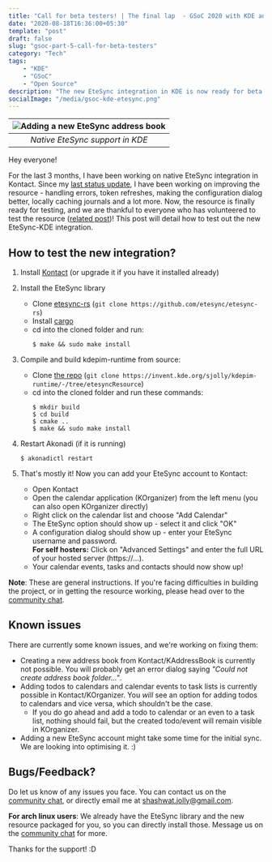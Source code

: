```yaml
---
title: "Call for beta testers! | The final lap  - GSoC 2020 with KDE and EteSync [Part 5]"
date: "2020-08-18T16:36:00+05:30"
template: "post"
draft: false
slug: "gsoc-part-5-call-for-beta-testers"
category: "Tech"
tags:
    - "KDE"
    - "GSoC"
    - "Open Source"
description: "The new EteSync integration in KDE is now ready for beta testing!"
socialImage: "/media/gsoc-kde-etesync.png"
---
```


| ![Adding a new EteSync address book](/media/EteSync-resource-visible-logo.png) |
| :----------------------------------------------------------------------------: |
|                        _Native EteSync support in KDE_                         |

Hey everyone!

For the last 3 months, I have been working on native EteSync integration in Kontact. Since my [last status update](https://www.thejollyblog.tech/posts/KDE/gsoc-part-4-adding-etesync-calendars-tasks), I have been working on improving the resource - handling errors, token refreshes, making the configuration dialog better, locally caching journals and a lot more. Now, the resource is finally ready for testing, and we are thankful to everyone who has volunteered to test the resource ([related post](https://blog.etesync.com/gnome-and-kde-integrations-looking-for-beta-testers/))! This post will detail how to test out the new EteSync-KDE integration.

## How to test the new integration?

1. Install [Kontact](https://kde.org/applications/en/office/org.kde.kontact) (or upgrade it if you have it installed already)
2. Install the EteSync library

    - Clone [etesync-rs](https://github.com/etesync/etesync-rs) (`git clone https://github.com/etesync/etesync-rs`)
    - Install [cargo](https://doc.rust-lang.org/cargo/getting-started/installation.html)
    - cd into the cloned folder and run:
        ```shell
        $ make && sudo make install
        ```

3. Compile and build kdepim-runtime from source:
    - Clone [the repo](https://invent.kde.org/sjolly/kdepim-runtime/-/tree/etesyncResource) (`git clone https://invent.kde.org/sjolly/kdepim-runtime/-/tree/etesyncResource`)
    - cd into the cloned folder and run these commands:
        ```shell
        $ mkdir build
        $ cd build
        $ cmake ..
        $ make && sudo make install
        ```
4. Restart Akonadi (if it is running)

    ```shell
    $ akonadictl restart
    ```

5. That's mostly it! Now you can add your EteSync account to Kontact:
    - Open Kontact
    - Open the calendar application (KOrganizer) from the left menu (you can also open KOrganizer directly)
    - Right click on the calendar list and choose "Add Calendar"
    - The EteSync option should show up - select it and click "OK"
    - A configuration dialog should show up - enter your EteSync username and password.
      <br>**For self hosters:** Click on "Advanced Settings" and enter the full URL of your hosted server (https://...).
    - Your calendar events, tasks and contacts should now show up!

**Note**: These are general instructions. If you're facing difficulties in building the project, or in getting the resource working, please head over to the [community chat](https://www.etesync.com/community-chat/).

## Known issues

There are currently some known issues, and we're working on fixing them:

-   Creating a new address book from Kontact/KAddressBook is currently not possible. You will probably get an error dialog saying _"Could not create address book folder..."_.
-   Adding todos to calendars and calendar events to task lists is currently possible in Kontact/KOrganizer. You _will_ see an option for adding todos to calendars and vice versa, which shouldn't be the case.
    -   If you do go ahead and add a todo to calendar or an even to a task list, nothing should fail, but the created todo/event will remain visible in KOrganizer.
-   Adding a new EteSync account might take some time for the initial sync. We are looking into optimising it. :)

## Bugs/Feedback?

Do let us know of any issues you face. You can contact us on the [community chat](https://www.etesync.com/community-chat/), or directly email me at [shashwat.jolly@gmail.com](mailto:shashwat.jolly@gmail.com).

**For arch linux users**: We already have the EteSync library and the new resource packaged for you, so you can directly install those. Message us on the [community chat](https://www.etesync.com/community-chat/) for more.

Thanks for the support! :D

